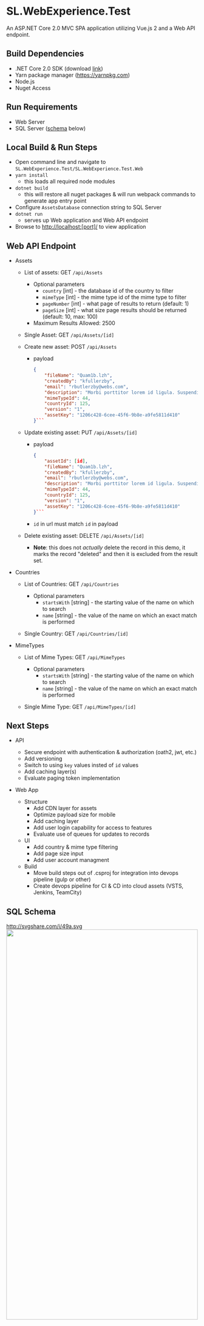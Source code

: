 # SL.WebExperience.Test

An ASP.NET Core 2.0 MVC SPA application utilizing Vue.js 2 and a Web API endpoint.

## Build Dependencies

* .NET Core 2.0 SDK (download [link](https://www.microsoft.com/net/download/windows))
* Yarn package manager (<https://yarnpkg.com>)
* Node.js
* Nuget Access

## Run Requirements

* Web Server
* SQL Server ([schema](#sql-schema) below)

## Local Build & Run Steps

* Open command line and navigate to `SL.WebExperience.Test/SL.WebExperience.Test.Web`
* `yarn install`
  * this loads all required node modules
* `dotnet build`
  * this will restore all nuget packages & will run webpack commands to generate app entry point
* Configure `AssetsDatabase` connection string to SQL Server
* `dotnet run`
  * serves up Web application and Web API endpoint
* Browse to <http://localhost:[port]/> to view application

## Web API Endpoint

* Assets
  * List of assets: GET `/api/Assets`
    * Optional parameters
      * `country` [int] - the database id of the country to filter
      * `mimeType` [int] - the mime type id of the mime type to filter
      * `pageNumber` [int] - what page of results to return (default: 1)
      * `pageSize` [int] - what size page results should be returned (default: 10, max: 100)
    * Maximum Results Allowed: 2500

  * Single Asset: GET `/api/Assets/[id]`

  * Create new asset: POST `/api/Assets`
    * payload
        ```json
        {
            "fileName": "Quam1b.lzh",
            "createdBy": "kfullerzby",
            "email": "rbutlerzby@webs.com",
            "description": "Morbi porttitor lorem id ligula. Suspendisse ornare consequat lectus. In est risus, auctor sed, tristique in, tempus sit amet, sem.",
            "mimeTypeId": 44,
            "countryId": 125,
            "version": "1",
            "assetKey": "1206c428-6cee-45f6-9b8e-a9fe5811d410"
        }```
  * Update existing asset: PUT `/api/Assets/[id]`
    * payload
        ```json
        {
            "assetId": [id],
            "fileName": "Quam1b.lzh",
            "createdBy": "kfullerzby",
            "email": "rbutlerzby@webs.com",
            "description": "Morbi porttitor lorem id ligula. Suspendisse ornare consequat lectus. In est risus, auctor sed, tristique in, tempus sit amet, sem.",
            "mimeTypeId": 44,
            "countryId": 125,
            "version": "1",
            "assetKey": "1206c428-6cee-45f6-9b8e-a9fe5811d410"
        }```
    * `id` in url must match `id` in payload

  * Delete existing asset: DELETE `/api/Assets/[id]`
    * **Note**: this does not *actually* delete the record in this demo, it marks the record "deleted" and then it is excluded from the result set.

* Countries
  * List of Countries: GET `/api/Countries`
    * Optional parameters
      * `startsWith` [string] - the starting value of the name on which to search
      * `name` [string] - the value of the name on which an exact match is performed

  * Single Country:  GET `/api/Countries/[id]`

* MimeTypes
  * List of Mime Types: GET `/api/MimeTypes`
    * Optional parameters
      * `startsWith` [string] - the starting value of the name on which to search
      * `name` [string] - the value of the name on which an exact match is performed

  * Single Mime Type:  GET `/api/MimeTypes/[id]`

## Next Steps

* API
  * Secure endpoint with authentication & authorization (oath2, jwt, etc.)
  * Add versioning
  * Switch to using `key` values insted of `id` values
  * Add caching layer(s)
  * Evaluate paging token implementation

* Web App
  * Structure
    * Add CDN layer for assets
    * Optimize payload size for mobile
    * Add caching layer
    * Add user login capability for access to features
    * Evaluate use of queues for updates to records
  * UI
    * Add country & mime type filtering
    * Add page size input
    * Add user account managment
  * Build
    * Move build steps out of .csproj for integration into devops pipeline (gulp or other)
    * Create devops pipeline for CI & CD into cloud assets (VSTS, Jenkins, TeamCity)

## SQL Schema

<http://svgshare.com/i/49a.svg>
<a href="http://svgshare.com/i/49a.svg"><img src="http://svgshare.com/i/49a.svg" width="100%" height="1024"></a>